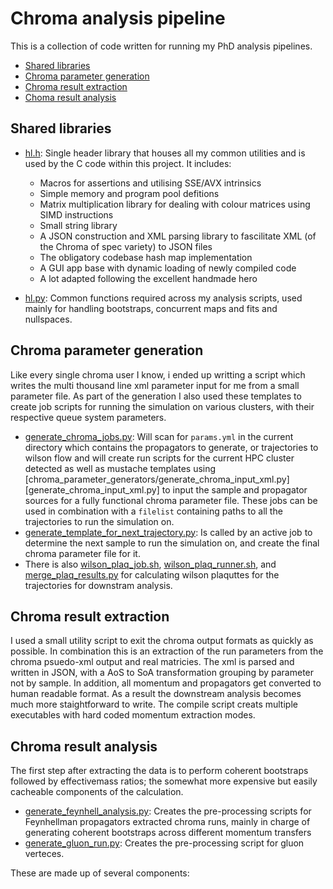 # Chroma analysis pipeline

This is a collection of code written for running my PhD analysis pipelines.

* [Shared libraries](#shared-libraries)
* [Chroma parameter generation](#chroma-parameter-generation)
* [Chroma result extraction](#chroma-result-extraction)
* [Choma result analysis](#chroma-result-analysis)

## Shared libraries

- [hl.h](hl.h): Single header library that houses all my common utilities and is used by the C code within this project. It includes:
	- Macros for assertions and utilising SSE/AVX intrinsics
	- Simple memory and program pool defitions
	- Matrix multiplication library for dealing with colour matrices using SIMD instructions
	- Small string library
	- A JSON construction and XML parsing library to fascilitate XML (of the Chroma of spec variety) to JSON files
	- The obligatory codebase hash map implementation
	- A GUI app base with dynamic loading of newly compiled code
	- A lot adapted following the excellent handmade hero

- [hl.py](hl.py): Common functions required across my analysis scripts, used mainly for handling bootstraps, concurrent maps and fits and nullspaces.

## Chroma parameter generation

Like every single chroma user I know, i ended up writting a script which writes the multi thousand line xml parameter input for me from a small parameter file. As part of the generation I also used these templates to create job scripts for running the simulation on various clusters, with their respective queue system parameters.

- [generate_chroma_jobs.py](chroma_parameter_generators/generate_chroma_jobs.py): Will scan for `params.yml` in the current directory which contains the propagators to generate, or trajectories to wilson flow and will create run scripts for the current HPC cluster detected as well as mustache templates using [chroma_parameter_generators/generate_chroma_input_xml.py][generate_chroma_input_xml.py] to input the sample and propagator sources for a fully functional chroma parameter file. These jobs can be used in combination with a `filelist` containing paths to all the trajectories to run the simulation on.
- [generate_template_for_next_trajectory.py](generate_template_for_next_trajectory.py): Is called by an active job to determine the next sample to run the simulation on, and create the final chroma parameter file for it. 
- There is also [wilson_plaq_job.sh](chroma_parameter_generators/wilson_plaq_job.sh), [wilson_plaq_runner.sh](chroma_parameter_generators/wilson_plaq_runner.sh), and [merge_plaq_results.py](chroma_parameter_generators/merge_plaq_results.py) for calculating wilson plaquttes for the trajectories for downstram analysis.

## Chroma result extraction 

I used a small utility script to exit the chroma output formats as quickly as possible. In combination this is an extraction of the run parameters from the chroma psuedo-xml output and real matricies. The xml is parsed and written in JSON, with a AoS to SoA transformation grouping by parameter not by sample. In addition, all momentum and propagators get converted to human readable format. As a result the downstream analysis becomes much more staightforward to write. The compile script creats multiple executables with hard coded momentum extraction modes.

## Chroma result analysis

The first step after extracting the data is to perform coherent bootstraps followed by effectivemass ratios; the somewhat more expensive but easily cacheable components of the calculation.
- [generate_feynhell_analysis.py](chroma_result_analysis/generate_feynhell_analysis.py): Creates the pre-processing scripts for Feynhellman propagators extracted chroma runs, mainly in charge of generating coherent bootstraps across different momentum transfers
- [generate_gluon_run.py](chroma_result_analysis/generate_gluon_run.py): Creates the pre-processing script for gluon verteces.

These are made up of several components:
